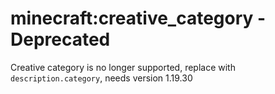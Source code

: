 # minecraft:creative_category - Deprecated

Creative category is no longer supported, replace with `description.category`, needs version 1.19.30